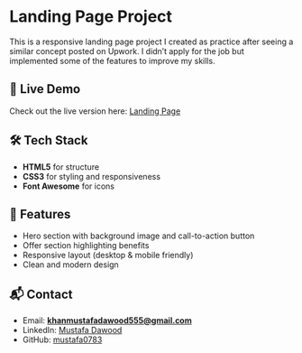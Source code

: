 # Landing Page Project

This is a responsive landing page project I created as practice after seeing a similar concept posted on Upwork. I didn’t apply for the job but implemented some of the features to improve my skills.

## 🚀 Live Demo
Check out the live version here: [Landing Page](https://mustafa0783.github.io/landing-page/)

## 🛠️ Tech Stack
- **HTML5** for structure  
- **CSS3** for styling and responsiveness  
- **Font Awesome** for icons  

## 📌 Features
- Hero section with background image and call-to-action button  
- Offer section highlighting benefits  
- Responsive layout (desktop & mobile friendly)  
- Clean and modern design  

## 📬 Contact
- Email: **khanmustafadawood555@gmail.com**  
- LinkedIn: [Mustafa Dawood](https://www.linkedin.com/in/mustafa-dawood-81aa7b299/)  
- GitHub: [mustafa0783](https://github.com/mustafa0783)  

